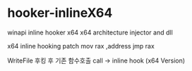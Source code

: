 # hooker-inlineX64
winapi inline hooker x64
x64 architecture injector and dll

x64 inline hooking patch
mov rax ,address 
jmp rax

WriteFile 후킹 후 기존 함수호출 call -> inline hook (x64 Version)
